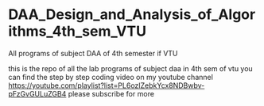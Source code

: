 # DAA_Design_and_Analysis_of_Algorithms_4th_sem_VTU
All programs of subject DAA of 4th semester if VTU

this is the repo of all the lab programs of subject daa in 4th sem of vtu 
you can find the step by step coding video on my youtube channel 
https://youtube.com/playlist?list=PL6ozIZebkYcx8NDBwbv-pFzGvGULuZGB4
please subscribe for more
